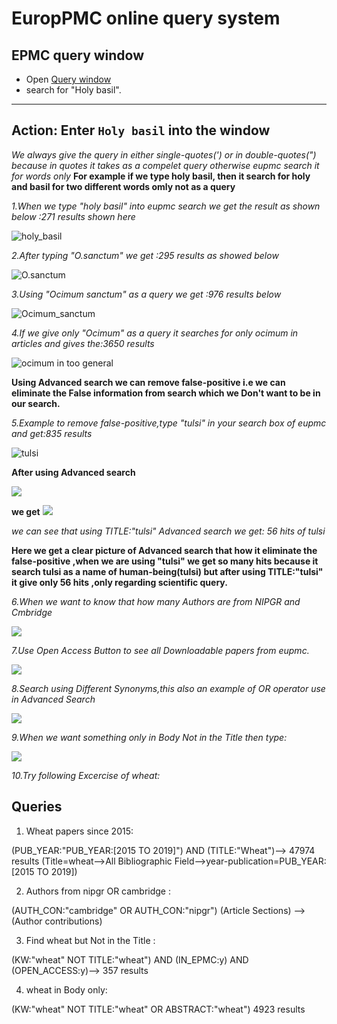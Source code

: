 # EuropPMC online query system

## EPMC query window

* Open [Query window](http://europepmc.org)
* search for "Holy basil". 
---
Action: Enter `Holy basil` into the window
---

*We always give the query in either single-quotes(') or in double-quotes(") because in quotes it takes as a compelet query otherwise eupmc search it for words only* 
**For example if we type holy basil, then it  search for holy and basil for two different words omly not as a query**

*1.When we type "holy basil" into eupmc search we get the result as shown below :271 results shown here*


  ![holy_basil](https://github.com/petermr/tigr2ess/blob/master/epmcSearches/assets/holy_basil.png)
  
  *2.After typing "O.sanctum" we get :295 results as showed below*
  
  
  ![O.sanctum](https://github.com/petermr/tigr2ess/blob/master/epmcSearches/assets/o_scanctum.png)
  
  *3.Using "Ocimum sanctum" as a query we get :976 results below*
  
  
  ![Ocimum_sanctum](https://github.com/petermr/tigr2ess/blob/master/epmcSearches/assets/ocimum_sanctum.png)
  
  *4.If we give only "Ocimum" as a query it searches for only ocimum in articles and gives the:3650 results* 
  
  
  ![ocimum in too general ](https://github.com/petermr/tigr2ess/blob/master/epmcSearches/assets/ocimum_too_general.png)
  
  
  **Using Advanced search we can remove false-positive i.e we can eliminate the False information from search which we Don't want to be in our search.**
  
  *5.Example to remove false-positive,type "tulsi" in your search box of eupmc and get:835 results*
  
  ![tulsi](https://github.com/petermr/tigr2ess/blob/master/epmcSearches/assets/tulsi_fp.png)
  
  **After using Advanced search**
  
  ![](https://github.com/petermr/tigr2ess/blob/master/epmcSearches/assets/auth_fp.png)
  
  
  **we get**
  ![](https://github.com/petermr/tigr2ess/blob/master/epmcSearches/auth_result_fp.png)
  
  *we can see that using TITLE:"tulsi" Advanced search we get: 56 hits of tulsi*
  
  **Here we get a clear picture of Advanced search that how it eliminate the false-positive ,when we are using "tulsi" we get so many hits because it search tulsi as a name of human-being(tulsi) but after using TITLE:"tulsi" it give only 56 hits ,only regarding scientific query.**
  
  *6.When we want to know that how many Authors are from NIPGR and Cmbridge*
  
  ![](https://github.com/petermr/tigr2ess/blob/master/epmcSearches/nipgr_cam_authors.png)
  
  *7.Use Open Access Button to see all Downloadable papers from eupmc.*
  
  
  ![](https://github.com/petermr/tigr2ess/blob/master/epmcSearches/oabutton.png)
  
  *8.Search using Different Synonyms,this also an example  of OR operator use in Advanced Search*
  
  
  ![](https://github.com/petermr/tigr2ess/blob/master/epmcSearches/synonyms.png)
  
  *9.When we want something only in Body Not in the Title then type:*
  
  
  ![](https://github.com/petermr/tigr2ess/blob/master/epmcSearches/wheat_body.png)
  
  *10.Try following Excercise of wheat:*
  
  ## Queries
1. Wheat papers since 2015:

(PUB_YEAR:"PUB_YEAR:[2015 TO 2019]") AND (TITLE:"Wheat")--> 47974 results
(Title=wheat-->All Bibliographic Field-->year-publication=PUB_YEAR:[2015 TO 2019])

2. Authors from nipgr OR cambridge :

(AUTH_CON:"cambridge" OR AUTH_CON:"nipgr")
(Article Sections) -->(Author contributions)


3. Find wheat but Not in the Title :

(KW:"wheat" NOT TITLE:"wheat") AND (IN_EPMC:y) AND (OPEN_ACCESS:y)--> 357 results


4. wheat in Body only:

(KW:"wheat" NOT TITLE:"wheat" OR ABSTRACT:"wheat") 4923 results 
  
